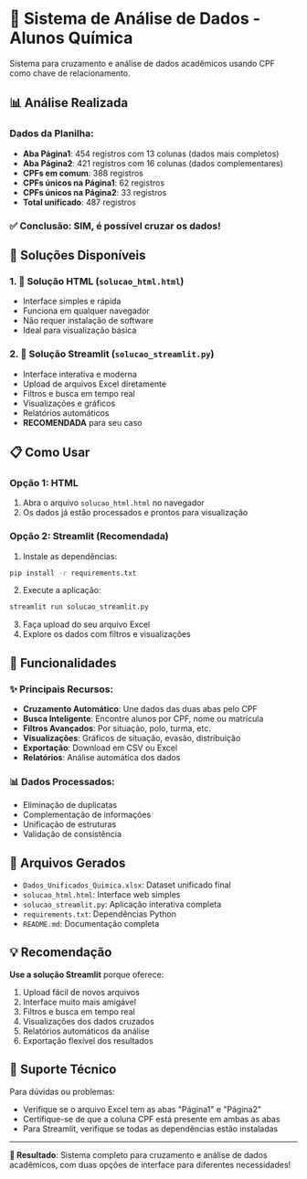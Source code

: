 # 🧪 Sistema de Análise de Dados - Alunos Química

Sistema para cruzamento e análise de dados acadêmicos usando CPF como chave de relacionamento.

## 📊 Análise Realizada

### Dados da Planilha:
- **Aba Página1**: 454 registros com 13 colunas (dados mais completos)
- **Aba Página2**: 421 registros com 16 colunas (dados complementares)
- **CPFs em comum**: 388 registros
- **CPFs únicos na Página1**: 62 registros
- **CPFs únicos na Página2**: 33 registros
- **Total unificado**: 487 registros

### ✅ Conclusão: SIM, é possível cruzar os dados!

## 🚀 Soluções Disponíveis

### 1. 📄 Solução HTML (`solucao_html.html`)
- Interface simples e rápida
- Funciona em qualquer navegador
- Não requer instalação de software
- Ideal para visualização básica

### 2. 🚀 Solução Streamlit (`solucao_streamlit.py`)
- Interface interativa e moderna
- Upload de arquivos Excel diretamente
- Filtros e busca em tempo real
- Visualizações e gráficos
- Relatórios automáticos
- **RECOMENDADA** para seu caso

## 📋 Como Usar

### Opção 1: HTML
1. Abra o arquivo `solucao_html.html` no navegador
2. Os dados já estão processados e prontos para visualização

### Opção 2: Streamlit (Recomendada)
1. Instale as dependências:
```bash
pip install -r requirements.txt
```

2. Execute a aplicação:
```bash
streamlit run solucao_streamlit.py
```

3. Faça upload do seu arquivo Excel
4. Explore os dados com filtros e visualizações

## 🎯 Funcionalidades

### ✨ Principais Recursos:
- **Cruzamento Automático**: Une dados das duas abas pelo CPF
- **Busca Inteligente**: Encontre alunos por CPF, nome ou matrícula
- **Filtros Avançados**: Por situação, polo, turma, etc.
- **Visualizações**: Gráficos de situação, evasão, distribuição
- **Exportação**: Download em CSV ou Excel
- **Relatórios**: Análise automática dos dados

### 📊 Dados Processados:
- Eliminação de duplicatas
- Complementação de informações
- Unificação de estruturas
- Validação de consistência

## 📁 Arquivos Gerados

- `Dados_Unificados_Quimica.xlsx`: Dataset unificado final
- `solucao_html.html`: Interface web simples
- `solucao_streamlit.py`: Aplicação interativa completa
- `requirements.txt`: Dependências Python
- `README.md`: Documentação completa

## 💡 Recomendação

**Use a solução Streamlit** porque oferece:
1. Upload fácil de novos arquivos
2. Interface muito mais amigável
3. Filtros e busca em tempo real
4. Visualizações dos dados cruzados
5. Relatórios automáticos da análise
6. Exportação flexível dos resultados

## 🔧 Suporte Técnico

Para dúvidas ou problemas:
- Verifique se o arquivo Excel tem as abas "Página1" e "Página2"
- Certifique-se de que a coluna CPF está presente em ambas as abas
- Para Streamlit, verifique se todas as dependências estão instaladas

---

**🎉 Resultado**: Sistema completo para cruzamento e análise de dados acadêmicos, com duas opções de interface para diferentes necessidades!
